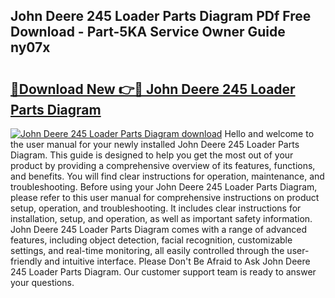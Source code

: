 ## John Deere 245 Loader Parts Diagram PDf Free Download - Part-5KA Service Owner Guide ny07x

# <h2><a href="http://dfkg0jl.blite.top/?on=John+Deere+245+Loader+Parts+Diagram">🔗Download New 👉🔴 John Deere 245 Loader Parts Diagram</a></h2>

[![John Deere 245 Loader Parts Diagram download](https://i.imgur.com/lujVjoI.png)](http://dfkg0jl.blite.top/?on=John+Deere+245+Loader+Parts+Diagram)
Hello and welcome to the user manual for your newly installed John Deere 245 Loader Parts Diagram. This guide is designed to help you get the most out of your product by providing a comprehensive overview of its features, functions, and benefits. You will find clear instructions for operation, maintenance, and troubleshooting. Before using your John Deere 245 Loader Parts Diagram, please refer to this user manual for comprehensive instructions on product setup, operation, and troubleshooting. It includes clear instructions for installation, setup, and operation, as well as important safety information. John Deere 245 Loader Parts Diagram comes with a range of advanced features, including object detection, facial recognition, customizable settings, and real-time monitoring, all easily controlled through the user-friendly and intuitive interface. Please Don't Be Afraid to Ask John Deere 245 Loader Parts Diagram. Our customer support team is ready to answer your questions.
